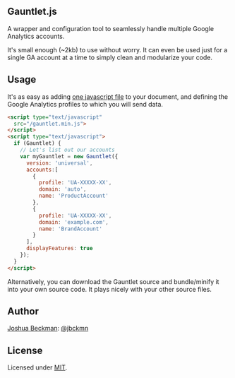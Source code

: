 Gauntlet.js
-----------------------------------------------

A wrapper and configuration tool to seamlessly handle multiple Google Analytics accounts.

It's small enough (~2kb) to use without worry. It can even be used just for a single GA account at a time to simply clean and modularize your code.

## Usage

It's as easy as adding [one javascript file](https://github.com/jbckmn/gauntlet.js/blob/master/dist/gauntlet.min.js) to your document, and defining the Google Analytics profiles to which you will send data.

````html
<script type="text/javascript" 
  src="/gauntlet.min.js">
</script>
<script type="text/javascript">
  if (Gauntlet) {
    // Let's list out our accounts
    var myGauntlet = new Gauntlet({
      version: 'universal',
      accounts:[
        {
          profile: 'UA-XXXXX-XX',
          domain: 'auto',
          name: 'ProductAccount'
        },
        {
          profile: 'UA-XXXXX-XX',
          domain: 'example.com',
          name: 'BrandAccount'
        }
      ],
      displayFeatures: true
    });
  }
</script>
````

Alternatively, you can download the Gauntlet source and bundle/minify it into your own source code. It plays nicely with your other source files.

## Author

[Joshua Beckman](http://www.andjosh.com): [@jbckmn](https://twitter.com/jbckmn)

## License

Licensed under [MIT](https://github.com/jbckmn/gauntlet.js/blob/master/LICENSE).